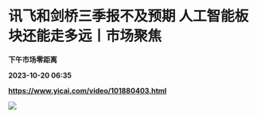 # 讯飞和剑桥三季报不及预期 人工智能板块还能走多远丨市场聚焦
**下午市场零距离**

**2023-10-20 06:35**

**https://www.yicai.com/video/101880403.html**

![](http://imgcdn.yicai.com/vms-new/2023/10/63b70edb-b404-48f5-b616-df0d342cbc6f_v0YJ.jpg)
